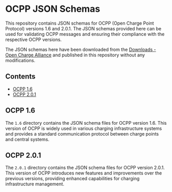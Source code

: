 # OCPP JSON Schemas

This repository contains JSON schemas for OCPP (Open Charge Point Protocol) versions 1.6 and 2.0.1. The JSON schemas provided here can be used for validating OCPP messages and ensuring their compliance with the respective OCPP versions.

The JSON schemas here have been downloaded from the [Downloads - Open Charge Alliance](https://www.openchargealliance.org/downloads/) and published in this repository without any modifications.

## Contents

- [OCPP 1.6](#ocpp-16)
- [OCPP 2.0.1](#ocpp-201)

## OCPP 1.6

The `1.6` directory contains the JSON schema files for OCPP version 1.6. This version of OCPP is widely used in various charging infrastructure systems and provides a standard communication protocol between charge points and central systems.

## OCPP 2.0.1

The `2.0.1` directory contains the JSON schema files for OCPP version 2.0.1. This version of OCPP introduces new features and improvements over the previous versions, providing enhanced capabilities for charging infrastructure management.

